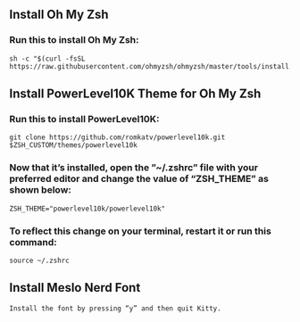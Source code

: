 ## Install Oh My Zsh
### Run this to install Oh My Zsh:
```
sh -c "$(curl -fsSL https://raw.githubusercontent.com/ohmyzsh/ohmyzsh/master/tools/install.sh)"
```
## Install PowerLevel10K Theme for Oh My Zsh
### Run this to install PowerLevel10K:
```
git clone https://github.com/romkatv/powerlevel10k.git $ZSH_CUSTOM/themes/powerlevel10k
```
### Now that it’s installed, open the ”~/.zshrc” file with your preferred editor and change the value of “ZSH_THEME” as shown below:
```
ZSH_THEME="powerlevel10k/powerlevel10k"
```
### To reflect this change on your terminal, restart it or run this command:
```
source ~/.zshrc
```
## Install Meslo Nerd Font
```
Install the font by pressing “y” and then quit Kitty.
```
